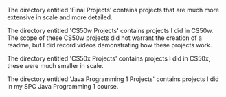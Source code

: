 The directory entitled 'Final Projects' contains projects that are much more extensive in scale and more detailed. 

The directory entitled 'CS50w Projects' contains projects I did in CS50w. The scope of these CS50w projects did not warrant the creation of a readme, but I did record videos demonstrating how these projects work.

The directory entitled 'CS50x Projects' contains projects I did in CS50x, these were much smaller in scale.

The directory entitled 'Java Programming 1 Projects' contains projects I did in my SPC Java Programming 1 course.
